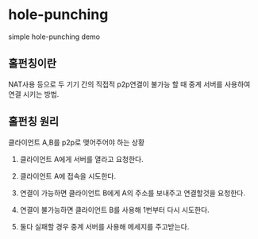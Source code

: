 hole-punching
=============

simple hole-punching demo

홀펀칭이란
--
  NAT사용 등으로 두 기기 간의 직접적 p2p연결이 불가능 할 때
  중계 서버를 사용하여 연결 시키는 방법.
  

홀펀칭 원리
--
  클라이언트 A,B를 p2p로 맺어주어야 하는 상황

  1. 클라이언트 A에게 서버를 열라고 요청한다.
  2. 클라이언트 A에 접속을 시도한다.
  3. 연결이 가능하면 클라이언트 B에게 A의 주소를 보내주고 연결할것을 요청한다.
  
  4. 연결이 불가능하면 클라이언트 B를 사용해 1번부터 다시 시도한다.
  
  5. 둘다 실패할 경우 중계 서버를 사용해 메세지를 주고받는다.
